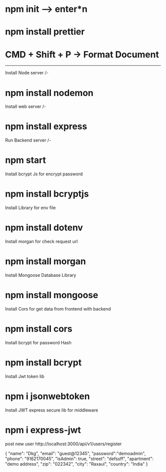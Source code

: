 # npm init --> enter*n
# npm install prettier
# CMD + Shift + P -> Format Document
------------------------

Install Node server /-
# npm install nodemon

Install web server /-
# npm install express 

Run Backend server /-
# npm start

Install bcrypt Js for encrypt password
# npm install bcryptjs

Install Library for env file
# npm install dotenv

Install morgan for check request url
# npm install morgan

Install Mongoose Database Library
# npm install mongoose

Install Cors for get data from frontend with backend
# npm install cors

Install bcrypt for password Hash
# npm install bcrypt

Install Jwt token lib
# npm i jsonwebtoken

Install JWT express secure lib for middleware
# npm i express-jwt

post new user http://localhost:3000/api/v1/users/register

{
    "name": "Dkg",
    "email": "guest@12345",
    "password":"demoadmin",
    "phone": "9162170045",
    "isAdmin": true,
    "street": "defssff",
    "apartment": "demo address",
    "zip": "022342",
    "city": "Raxaul",
    "country": "India"
}